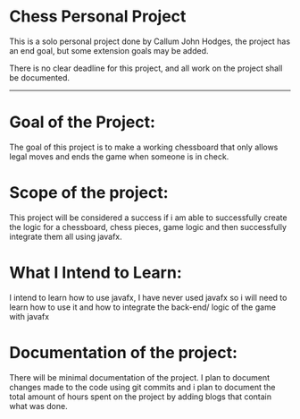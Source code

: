 # Chess Personal Project
This is a solo personal project done by Callum John Hodges, the project has an end goal, but some extension goals may be added. 

There is no clear deadline for this project, and all work on the project shall be documented.
***

# Goal of the Project:
 The goal of this project is to make a working chessboard that only allows legal moves and ends the game when someone is in check.

# Scope of the project:
This project will be considered a success if i am able to successfully create the logic for a chessboard, chess pieces, game logic and then successfully integrate them all using javafx.

# What I Intend to Learn:
I intend to learn how to use javafx, I have never used javafx so i will need to learn how to use it and how to integrate the back-end/ logic of the game with javafx

# Documentation of the project:
There will be minimal documentation of the project. I plan to document changes made to the code using git commits and i plan to document the total amount of hours spent on the project by adding blogs that contain what was done.


